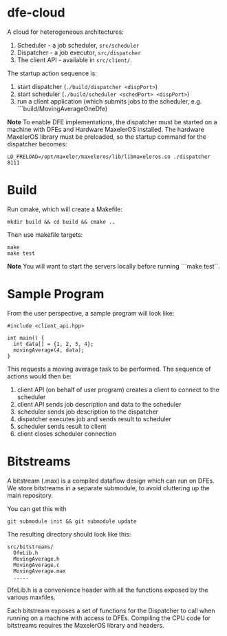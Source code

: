 dfe-cloud
========

A cloud for heterogeneous architectures:

1. Scheduler - a job scheduler, ```src/scheduler```
2. Dispatcher - a job executor, ```src/dispatcher```
3. The client API - available in ```src/client/```.

The startup action sequence is:

1. start dispatcher (```./build/dispatcher <dispPort>```)
2. start scheduler (```./build/scheduler <schedPort> <dispPort>```)
3. run a client application (which submits jobs to the scheduler,
e.g. ```build/MovingAverageOneDfe)

__Note__ To enable DFE implementations, the dispatcher must be started
on a machine with DFEs and Hardware MaxelerOS installed. The hardware
MaxelerOS library must be preloaded, so the startup command for the
dispatcher becomes:

```
LD_PRELOAD=/opt/maxeler/maxeleros/lib/libmaxeleros.so ./dispatcher 8111
```

# Build

Run cmake, which will create a Makefile:

```
mkdir build && cd build && cmake ..
```

Then use makefile targets:
```
make
make test
```
__Note__ You will want to start the servers locally before running
```make test``.

# Sample Program

From the user perspective, a sample program will look like:

```
#include <client_api.hpp>

int main() {
  int data[] = {1, 2, 3, 4};
  movingAverage(4, data);
}
```

This requests a moving average task to be performed.
The sequence of actions would then be:

1. client API (on behalf of user program) creates a client to connect to the scheduler
2. client API sends job description and data to the scheduler
3. scheduler sends job description to the dispatcher
4. dispatcher executes job and sends result to scheduler
5. scheduler sends result to client
6. client closes scheduler connection

# Bitstreams

A bitstream (.max) is a compiled dataflow design which can run on
DFEs. We store bitstreams in a separate submodule, to avoid cluttering
up the main repository.

You can get this with

```
git submodule init && git submodule update
```

The resulting directory should look like this:
```
src/bitstreams/
  DfeLib.h
  MovingAverage.h
  MovingAverage.c
  MovingAverage.max
  .....
```

DfeLib.h is a convenience header with all the functions exposed
by the various maxfiles.

Each bitstream exposes a set of functions for the Dispatcher to call
when running on a machine with access to DFEs. Compiling the CPU code
for bitstreams requires the MaxelerOS library and headers.
